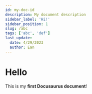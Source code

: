 ```yaml
---
id: my-doc-id
description: My document description
sidebar_label: 'Hi!'
sidebar_position: 1
slug: /abc
tags: ['abc', 'def']
last_update:
  date: 4/29/2023
  author: Ean
---
```

# Hello

This is my **first Docusaurus document**!
